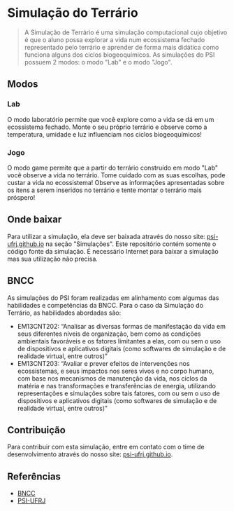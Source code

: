 # Simulação do Terrário

> A Simulação de Terrário é uma simulação computacional cujo objetivo é que o aluno possa explorar a vida num ecossistema fechado representado pelo terrário e aprender de forma mais didática como funciona alguns dos ciclos biogeoquímicos. As simulações do PSI possuem 2 modos: o modo "Lab" e o modo "Jogo".

## Modos
### Lab
O modo laboratório permite que você explore como a vida se dá em um ecossistema fechado. Monte o seu próprio terrário e observe como a temperatura, umidade e luz influenciam nos ciclos biogeoquímicos!

### Jogo
O modo game permite que a partir do terrário construído em modo "Lab" você observe a vida no terrário. Tome cuidado com as suas escolhas, pode custar a vida no ecossistema! Observe as informações apresentadas sobre os itens a serem inseridos no terrário e tente montar o terrário mais próspero!

## Onde baixar
Para utilizar a simulação, ela deve ser baixada através do nosso site: [psi-ufrj.github.io](https://psi-ufrj.github.io/) na seção "Simulações". Este repositório contém somente o código fonte da simulação. É necessário Internet para baixar a simulação mas sua utilização não precisa.

## BNCC
As simulações do PSI foram realizadas em alinhamento com algumas das habilidades e competências da BNCC. Para o caso da Simulação do Terrário, as habilidades abordadas são:
- EM13CNT202: “Analisar as diversas formas de manifestação da vida em seus diferentes níveis de organização, bem como as condições ambientais favoráveis e os fatores limitantes a elas, com ou sem o uso de dispositivos e aplicativos digitais (como softwares de simulação e de realidade virtual, entre outros)”
- EM13CNT203: “Avaliar e prever efeitos de intervenções nos ecossistemas, e seus impactos nos seres vivos e no corpo humano, com base nos mecanismos de manutenção da vida, nos ciclos da matéria e nas transformações e transferências de energia, utilizando representações e simulações sobre tais fatores, com ou sem o uso de dispositivos e aplicativos digitais (como softwares de simulação e de realidade virtual, entre outros)”

## Contribuição
Para contribuir com esta simulação, entre em contato com o time de desenvolvimento através do nosso site: [psi-ufrj.github.io](https://psi-ufrj.github.io/).

## Referências
- [BNCC](http://basenacionalcomum.mec.gov.br/images/BNCC_EI_EF_110518_versaofinal_site.pdf)
- [PSI-UFRJ](https://psi-ufrj.github.io/)
